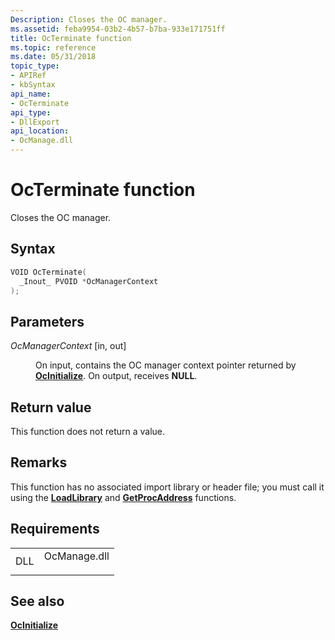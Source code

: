 ```yaml
---
Description: Closes the OC manager.
ms.assetid: feba9954-03b2-4b57-b7ba-933e171751ff
title: OcTerminate function
ms.topic: reference
ms.date: 05/31/2018
topic_type: 
- APIRef
- kbSyntax
api_name: 
- OcTerminate
api_type: 
- DllExport
api_location: 
- OcManage.dll
---
```


# OcTerminate function

Closes the OC manager.

## Syntax


```C++
VOID OcTerminate(
  _Inout_ PVOID *OcManagerContext
);
```



## Parameters

<dl> <dt>

*OcManagerContext* \[in, out\]
</dt> <dd>

On input, contains the OC manager context pointer returned by [**OcInitialize**](ocinitialize.md). On output, receives **NULL**.

</dd> </dl>

## Return value

This function does not return a value.

## Remarks

This function has no associated import library or header file; you must call it using the [**LoadLibrary**](https://msdn.microsoft.com/library/ms684175(v=VS.85).aspx) and [**GetProcAddress**](https://msdn.microsoft.com/library/ms683212(v=VS.85).aspx) functions.

## Requirements



|                |                                                                                         |
|----------------|-----------------------------------------------------------------------------------------|
| DLL<br/> | <dl> <dt>OcManage.dll</dt> </dl> |



## See also

<dl> <dt>

[**OcInitialize**](ocinitialize.md)
</dt> </dl>

 

 




